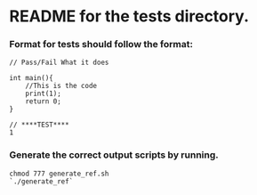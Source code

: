 # README for the tests directory.

### Format for tests should follow the format:

```
// Pass/Fail What it does

int main(){
	//This is the code
	print(1);
	return 0;
}

// ****TEST****
1
```

### Generate the correct output scripts by running.
 
```
chmod 777 generate_ref.sh
`./generate_ref` 
```

